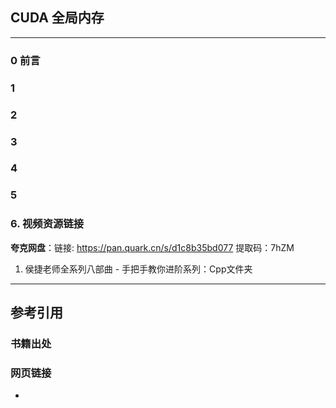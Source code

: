 ## CUDA 全局内存

---

### 0 前言

### 1 

### 2

### 3

### 4

### 5

### 6. 视频资源链接

**夸克网盘**：链接: https://pan.quark.cn/s/d1c8b35bd077 提取码：7hZM

1. 侯捷老师全系列八部曲 - 手把手教你进阶系列：Cpp文件夹




---

## 参考引用

### 书籍出处

### 网页链接

- 